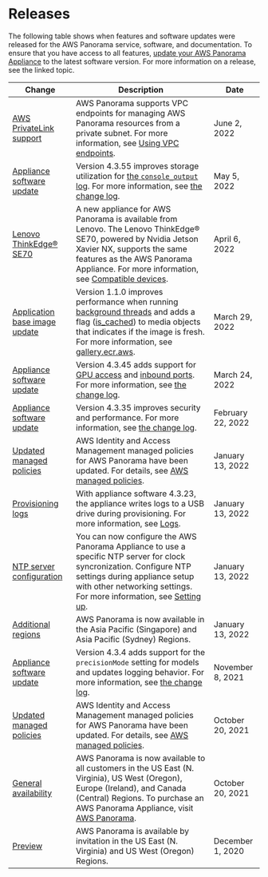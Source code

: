# Releases<a name="panorama-releases"></a>

The following table shows when features and software updates were released for the AWS Panorama service, software, and documentation\. To ensure that you have access to all features, [update your AWS Panorama Appliance](appliance-manage.md#appliance-manage-software) to the latest software version\. For more information on a release, see the linked topic\.

| Change | Description | Date | 
| --- |--- |--- |
| [AWS PrivateLink support](#panorama-releases) | AWS Panorama supports VPC endpoints for managing AWS Panorama resources from a private subnet\. For more information, see [Using VPC endpoints](https://docs.aws.amazon.com/panorama/latest/dev/api-endpoints.html)\. | June 2, 2022 | 
| [Appliance software update](#panorama-releases) | Version 4\.3\.55 improves storage utilization for [the `console_output` log](https://docs.aws.amazon.com/panorama/latest/dev/monitoring-logging.html)\. For more information, see [the change log](https://github.com/awsdocs/aws-panorama-developer-guide/tree/main/resources/appliance-changelog.md)\. | May 5, 2022 | 
| [Lenovo ThinkEdge® SE70](#panorama-releases) | A new appliance for AWS Panorama is available from Lenovo\. The Lenovo ThinkEdge® SE70, powered by Nvidia Jetson Xavier NX, supports the same features as the AWS Panorama Appliance\. For more information, see [Compatible devices](https://docs.aws.amazon.com/panorama/latest/dev/gettingstarted-concepts.html#gettingstarted-concepts-devices)\. | April 6, 2022 | 
| [Application base image update](#panorama-releases) | Version 1\.1\.0 improves performance when running [background threads](https://docs.aws.amazon.com/panorama/latest/dev/applications-threading) and adds a flag \([is\_cached](https://github.com/awsdocs/aws-panorama-developer-guide/tree/main/resources/applicationsdk-reference.md#media)\) to media objects that indicates if the image is fresh\. For more information, see [gallery\.ecr\.aws](https://gallery.ecr.aws/panorama/panorama-application)\. | March 29, 2022 | 
| [Appliance software update](#panorama-releases) | Version 4\.3\.45 adds support for [GPU access](https://docs.aws.amazon.com/panorama/latest/dev/applications-gpuaccess.html) and [inbound ports](https://docs.aws.amazon.com/panorama/latest/dev/applications-ports.html)\. For more information, see [the change log](https://github.com/awsdocs/aws-panorama-developer-guide/tree/main/resources/appliance-changelog.md)\. | March 24, 2022 | 
| [Appliance software update](#panorama-releases) | Version 4\.3\.35 improves security and performance\. For more information, see [the change log](https://github.com/awsdocs/aws-panorama-developer-guide/tree/main/resources/appliance-changelog.md)\. | February 22, 2022 | 
| [Updated managed policies](#panorama-releases) | AWS Identity and Access Management managed policies for AWS Panorama have been updated\. For details, see [AWS managed policies](https://docs.aws.amazon.com/panorama/latest/dev/security-iam-awsmanpol.html)\. | January 13, 2022 | 
| [Provisioning logs](#panorama-releases) | With appliance software 4\.3\.23, the appliance writes logs to a USB drive during provisioning\. For more information, see [Logs](https://docs.aws.amazon.com/panorama/latest/dev/monitoring-logging.html)\. | January 13, 2022 | 
| [NTP server configuration](#panorama-releases) | You can now configure the AWS Panorama Appliance to use a specific NTP server for clock syncronization\. Configure NTP settings during appliance setup with other networking settings\. For more information, see [Setting up](https://docs.aws.amazon.com/panorama/latest/dev/gettingstarted-setup.html)\. | January 13, 2022 | 
| [Additional regions](#panorama-releases) | AWS Panorama is now available in the Asia Pacific \(Singapore\) and Asia Pacific \(Sydney\) Regions\. | January 13, 2022 | 
| [Appliance software update](#panorama-releases) | Version 4\.3\.4 adds support for the `precisionMode` setting for models and updates logging behavior\. For more information, see [the change log](https://github.com/awsdocs/aws-panorama-developer-guide/tree/main/resources/appliance-changelog.md)\. | November 8, 2021 | 
| [Updated managed policies](#panorama-releases) | AWS Identity and Access Management managed policies for AWS Panorama have been updated\. For details, see [AWS managed policies](https://docs.aws.amazon.com/panorama/latest/dev/security-iam-awsmanpol.html)\. | October 20, 2021 | 
| [General availability](#panorama-releases) | AWS Panorama is now available to all customers in the US East \(N\. Virginia\), US West \(Oregon\), Europe \(Ireland\), and Canada \(Central\) Regions\. To purchase an AWS Panorama Appliance, visit [AWS Panorama](https://aws.amazon.com/panorama)\. | October 20, 2021 | 
| [Preview](#panorama-releases) | AWS Panorama is available by invitation in the US East \(N\. Virginia\) and US West \(Oregon\) Regions\. | December 1, 2020 | 